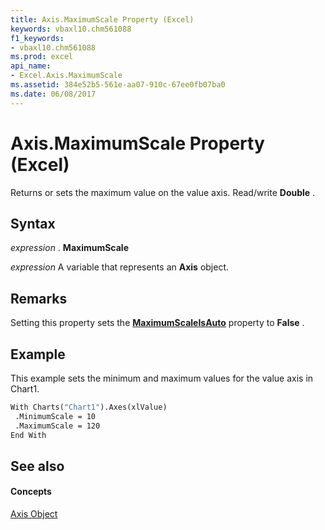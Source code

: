 ```yaml
---
title: Axis.MaximumScale Property (Excel)
keywords: vbaxl10.chm561088
f1_keywords:
- vbaxl10.chm561088
ms.prod: excel
api_name:
- Excel.Axis.MaximumScale
ms.assetid: 384e52b5-561e-aa07-910c-67ee0fb07ba0
ms.date: 06/08/2017
---
```



# Axis.MaximumScale Property (Excel)

Returns or sets the maximum value on the value axis. Read/write **Double** .


## Syntax

 _expression_ . **MaximumScale**

 _expression_ A variable that represents an **Axis** object.


## Remarks

Setting this property sets the **[MaximumScaleIsAuto](axis-maximumscaleisauto-property-excel.md)** property to **False** .


## Example

This example sets the minimum and maximum values for the value axis in Chart1.


```vb
With Charts("Chart1").Axes(xlValue) 
 .MinimumScale = 10 
 .MaximumScale = 120 
End With
```


## See also


#### Concepts


[Axis Object](axis-object-excel.md)

